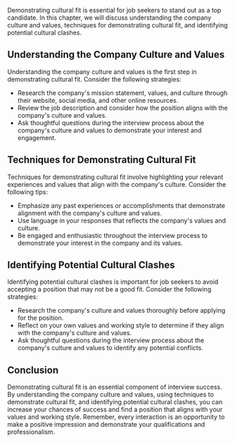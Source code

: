 
Demonstrating cultural fit is essential for job seekers to stand out as a top candidate. In this chapter, we will discuss understanding the company culture and values, techniques for demonstrating cultural fit, and identifying potential cultural clashes.

Understanding the Company Culture and Values
--------------------------------------------

Understanding the company culture and values is the first step in demonstrating cultural fit. Consider the following strategies:

* Research the company's mission statement, values, and culture through their website, social media, and other online resources.
* Review the job description and consider how the position aligns with the company's culture and values.
* Ask thoughtful questions during the interview process about the company's culture and values to demonstrate your interest and engagement.

Techniques for Demonstrating Cultural Fit
-----------------------------------------

Techniques for demonstrating cultural fit involve highlighting your relevant experiences and values that align with the company's culture. Consider the following tips:

* Emphasize any past experiences or accomplishments that demonstrate alignment with the company's culture and values.
* Use language in your responses that reflects the company's values and culture.
* Be engaged and enthusiastic throughout the interview process to demonstrate your interest in the company and its values.

Identifying Potential Cultural Clashes
--------------------------------------

Identifying potential cultural clashes is important for job seekers to avoid accepting a position that may not be a good fit. Consider the following strategies:

* Research the company's culture and values thoroughly before applying for the position.
* Reflect on your own values and working style to determine if they align with the company's culture and values.
* Ask thoughtful questions during the interview process about the company's culture and values to identify any potential conflicts.

Conclusion
----------

Demonstrating cultural fit is an essential component of interview success. By understanding the company culture and values, using techniques to demonstrate cultural fit, and identifying potential cultural clashes, you can increase your chances of success and find a position that aligns with your values and working style. Remember, every interaction is an opportunity to make a positive impression and demonstrate your qualifications and professionalism.
